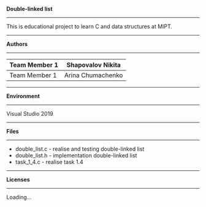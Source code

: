 **Double-linked list**

***
This is educational project to learn C and data structures at MIPT.
***
**Authors**
***
Team Member 1 | Shapovalov Nikita
--------------|-------------------
Team Member 1 | Arina Chumachenko
***
**Environment**
***
Visual Studio 2019
***
**Files**
***
* double_list.c - realise and testing double-linked list
* double_list.h - implementation double-linked list
* task_1_4.c - realise task 1.4

***
**Licenses**
***
Loading...
